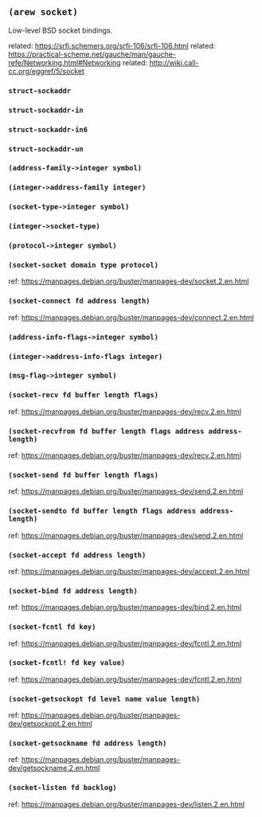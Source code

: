 
## `(arew socket)`

Low-level BSD socket bindings.

related: https://srfi.schemers.org/srfi-106/srfi-106.html
related: https://practical-scheme.net/gauche/man/gauche-refe/Networking.html#Networking
related: http://wiki.call-cc.org/eggref/5/socket

### `struct-sockaddr`

### `struct-sockaddr-in`

### `struct-sockaddr-in6`

### `struct-sockaddr-un`

### `(address-family->integer symbol)`

### `(integer->address-family integer)`

### `(socket-type->integer symbol)`

### `(integer->socket-type)`

### `(protocol->integer symbol)`

### `(socket-socket domain type protocol)`

ref: https://manpages.debian.org/buster/manpages-dev/socket.2.en.html

### `(socket-connect fd address length)`

ref: https://manpages.debian.org/buster/manpages-dev/connect.2.en.html

### `(address-info-flags->integer symbol)`

### `(integer->address-info-flags integer)`

### `(msg-flag->integer symbol)`

### `(socket-recv fd buffer length flags)`

ref: https://manpages.debian.org/buster/manpages-dev/recv.2.en.html

### `(socket-recvfrom fd buffer length flags address address-length)`

ref: https://manpages.debian.org/buster/manpages-dev/recv.2.en.html

### `(socket-send fd buffer length flags)`

ref: https://manpages.debian.org/buster/manpages-dev/send.2.en.html

### `(socket-sendto fd buffer length flags address address-length)`

ref: https://manpages.debian.org/buster/manpages-dev/send.2.en.html

### `(socket-accept fd address length)`

ref: https://manpages.debian.org/buster/manpages-dev/accept.2.en.html

### `(socket-bind fd address length)`

ref: https://manpages.debian.org/buster/manpages-dev/bind.2.en.html

### `(socket-fcntl fd key)`

ref: https://manpages.debian.org/buster/manpages-dev/fcntl.2.en.html

### `(socket-fcntl! fd key value)`

ref: https://manpages.debian.org/buster/manpages-dev/fcntl.2.en.html

### `(socket-getsockopt fd level name value length)`

ref: https://manpages.debian.org/buster/manpages-dev/getsockopt.2.en.html

### `(socket-getsockname fd address length)`

ref: https://manpages.debian.org/buster/manpages-dev/getsockname.2.en.html

### `(socket-listen fd backlog)`

ref: https://manpages.debian.org/buster/manpages-dev/listen.2.en.html
